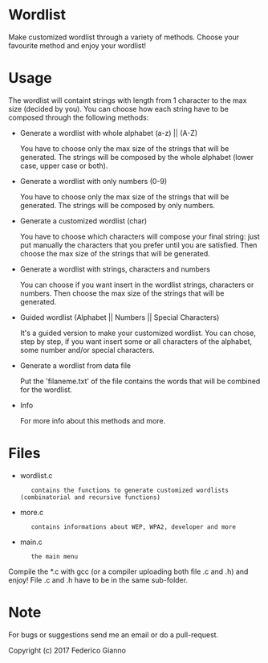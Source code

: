 # Wordlist

Make customized wordlist through a variety of methods. Choose your favourite method and enjoy your wordlist!

# Usage

The wordlist will containt strings with length from 1 character to the max size (decided by you).
You can choose how each string have to be composed through the following methods:
   
   - Generate a wordlist with whole alphabet (a-z) || (A-Z)
   
        You have to choose only the max size of the strings that will be generated. The strings will be composed by the whole alphabet (lower case, upper case or both).
        
   - Generate a wordlist with only numbers (0-9)
   
        You have to choose only the max size of the strings that will be generated. The strings will be composed by only numbers.
         
   - Generate a customized wordlist (char)
   
        You have to choose which characters will compose your final string: just put manually the characters that you prefer until you are satisfied. Then choose the max size of the strings that will be generated.
         
   - Generate a wordlist with strings, characters and numbers
   
        You can choose if you want insert in the wordlist strings, characters or numbers. Then choose the max size of the strings that will be generated.
         
   - Guided wordlist (Alphabet || Numbers || Special Characters)
   
        It's a guided version to make your customized wordlist. You can chose, step by step, if you want insert some or all characters of the alphabet, some number and/or special characters.
         
   - Generate a wordlist from data file
   
        Put the 'filaneme.txt' of the file contains the words that will be combined for the wordlist.
         
   - Info
   
        For more info about this methods and more.
      
# Files

   - wordlist.c    
   
            contains the functions to generate customized wordlists (combinatorial and recursive functions)
   
   - more.c  
            
            contains informations about WEP, WPA2, developer and more
   
   - main.c 
   
            the main menu
   
   Compile the *.c with gcc (or a compiler uploading both file .c and .h) and enjoy!
   File .c and .h have to be in the same sub-folder.

# Note
   
   For bugs or suggestions send me an email or do a pull-request.
   
   Copyright (c) 2017 Federico Gianno
